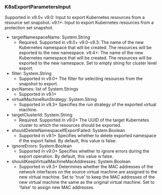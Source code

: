 ### K8sExportParametersInput
Supported in v9.0+
v9.0: Input to export Kubernetes resources from a resource set snapshot.
v9.1+: Input to export Kubernetes resources from a protection set snapshot.

- targetNamespaceName: System.String
  - Required. Supported in v9.0+
v9.0-v9.3: The name of the new Kubernetes namespace that will be created. The resources will be exported to the new namespace.
v9.4+: The name of the new Kubernetes namespace that will be created. The resources will be exported to the new namespace. Set to empty string for cluster level export.
- filter: System.String
  - Supported in v9.0+
The filter for selecting resources from the snapshot to export.
- pvcNames: list of System.Strings
  - Supported in v9.1+
- virtualMachineRunStrategy: System.String
  - Supported in v9.3+
Specifies the run strategy of the exported virtual machine.
- targetClusterId: System.String
  - Required. Supported in v9.0+
The UUID of the target Kubernetes cluster to which the resources should be exported.
- shouldDeleteNamespaceIfExportFailed: System.Boolean
  - Supported in v9.1+
Specifies whether to delete exported namespace if the export failed. By default, this value is false.
- ignoreErrors: System.Boolean
  - Supported in v9.0+
Specifies whether to ignore errors during the export operation. By default, this value is false.
- shouldKeepVirtualMachineMacAddresses: System.Boolean
  - Supported in v9.3+
Determines whether the MAC addresses of the network interfaces on the source virtual machine are assigned to the new virtual machine. Set to 'true' to keep the MAC addresses of the new virtual machine the same as the original virtual machine. Set to 'false' to assign new MAC addresses.
